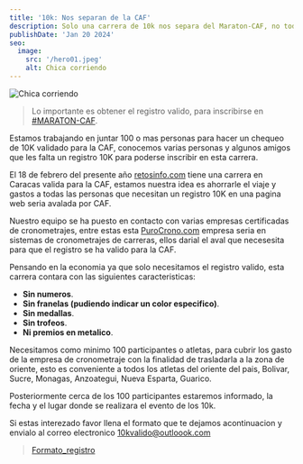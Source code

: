 ```yaml
---
title: '10k: Nos separan de la CAF'
description: Solo una carrera de 10k nos separa del Maraton-CAF, no todas las careras son validas para este maraton y aun que se realizaron muchas en la toda la zona, alunas no calificaban.
publishDate: 'Jan 20 2024'
seo:
  image:
    src: '/hero01.jpeg'
    alt: Chica corriendo
---
```


![Chica corriendo](/hero01.jpeg)

> Lo importante es obtener el registro valido, para inscribirse en [#MARATON-CAF](https://www.caf.com/es/especiales/maraton/).

Estamos trabajando en juntar 100 o mas personas para hacer un chequeo de 10K validado para la CAF, conocemos varias personas y algunos amigos que les falta un registro 10K para poderse inscribir en esta carrera.

El 18 de febrero del presente año [retosinfo.com](https://retosinfo.com/4elementos-run/) tiene una carrera en Caracas valida para la CAF, estamos nuestra idea es ahorrarle el viaje y gastos a todas las personas que necesitan un registro 10K en una pagina web seria avalada por CAF.

Nuestro equipo se ha puesto en contacto con varias empresas certificadas de cronometrajes, entre estas esta [PuroCrono.com](https://purocrono.com/) empresa seria en sistemas de cronometrajes de carreras, ellos darial el aval que necesesita para que el registro se ha valido para la CAF.

Pensando en la economia ya que solo necesitamos el registro valido, esta carrera contara con las siguientes caracteristicas:

- **Sin numeros**.
- **Sin franelas (pudiendo indicar un color especifico)**.
- **Sin medallas**.
- **Sin trofeos**.
- **Ni premios en metalico**.

Necesitamos como minimo 100 participantes o atletas, para cubrir los gasto de la empresa de cronometraje con la finalidad de trasladarla a la zona de oriente, esto es conveniente a todos los atletas del oriente del pais, Bolivar, Sucre, Monagas, Anzoategui, Nueva Esparta, Guarico.

Posteriormente cerca de los 100 participantes estaremos informado, la fecha y el lugar donde se realizara el evento de los 10k.

Si estas interezado favor llena el formato que te dejamos acontinuacion y envialo al correo electronico [10kvalido@outloook.com](mailto:10kvalido@outloook.com?Subject=Estoy%20interezado%20en%20el%20registro%20valido%2010k)

> [Formato_registro](https://educalibre.info/wp-content/uploads/2018/06/Yo-soy-Eric-Zimmerman-Vol.-I-Megan-Maxwell.pdf)
